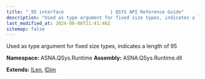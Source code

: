 ```yaml
---
title: "_95 interface                 | QSYS API Reference Guide"
description: "Used as type argument for fixed size types, indicates a length of 95  "
last_modified_at: 2024-08-08T21:41:46Z
sitemap: false
---
```


Used as type argument for fixed size types, indicates a length of 95 

**Namespace:** ASNA.QSys.Runtime
**Assembly:** ASNA.QSys.Runtime.dll

**Extends:** [ILen](/reference/runtime/qsys-runtime/i-len.html), [IDim](/reference/runtime/qsys-runtime/i-dim.html)
<br>
<br>
